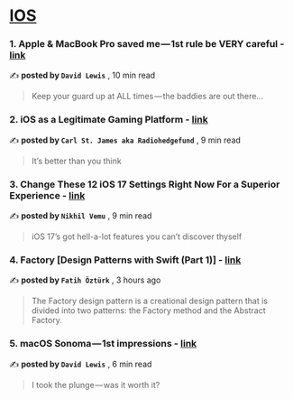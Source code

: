 
<h1><a href=https://medium.com/tag/ios/recommended target="_blank" rel="noopener noreferrer">IOS</a></h1>
<h3>1. Apple & MacBook Pro saved me — 1st rule be VERY careful - <a href=https://medium.com/macoclock/apple-macbook-pro-saved-me-1st-rule-be-very-careful-ebef26c5c4ed?source=tag_recommended_feed---------0-84----------ios----------7a8de6df_5094_43b4_a031_e2a42a93d9ac------- target="_blank" rel="noopener noreferrer">link</a></h3>

✍️ **posted by `David Lewis`** <date> , 10 min read</date>

<blockquote>Keep your guard up at ALL times — the baddies are out there…</blockquote>

<h3>2. iOS as a Legitimate Gaming Platform - <a href=https://medium.com/@carlst-james/ios-as-a-legitimate-gaming-platform-45ed036d8013?source=tag_recommended_feed---------1-107----------ios----------7a8de6df_5094_43b4_a031_e2a42a93d9ac------- target="_blank" rel="noopener noreferrer">link</a></h3>

✍️ **posted by `Carl St. James aka Radiohedgefund`** <date> , 9 min read</date>

<blockquote>It’s better than you think</blockquote>

<h3>3. Change These 12 iOS 17 Settings Right Now For a Superior Experience - <a href=https://medium.com/macoclock/change-these-12-ios-17-settings-right-now-for-a-superior-experience-8f43e28a10ab?source=tag_recommended_feed---------2-85----------ios----------7a8de6df_5094_43b4_a031_e2a42a93d9ac------- target="_blank" rel="noopener noreferrer">link</a></h3>

✍️ **posted by `Nikhil Vemu`** <date> , 9 min read</date>

<blockquote>iOS 17’s got hell-a-lot features you can’t discover thyself</blockquote>

<h3>4. Factory [Design Patterns with Swift (Part 1)] - <a href=https://medium.com/adessoturkey/factory-design-patterns-with-swift-part-1-6c0cb0ae09e9?source=tag_recommended_feed---------3-84----------ios----------7a8de6df_5094_43b4_a031_e2a42a93d9ac------- target="_blank" rel="noopener noreferrer">link</a></h3>

✍️ **posted by `Fatih Öztürk`** <date> , 3 hours ago</date>

<blockquote>The Factory design pattern is a creational design pattern that is divided into two patterns: the Factory method and the Abstract Factory.</blockquote>

<h3>5. macOS Sonoma — 1st impressions - <a href=https://medium.com/macoclock/macos-sonoma-1st-impressions-e26f58e345c1?source=tag_recommended_feed---------4-107----------ios----------7a8de6df_5094_43b4_a031_e2a42a93d9ac------- target="_blank" rel="noopener noreferrer">link</a></h3>

✍️ **posted by `David Lewis`** <date> , 6 min read</date>

<blockquote>I took the plunge — was it worth it?</blockquote>

